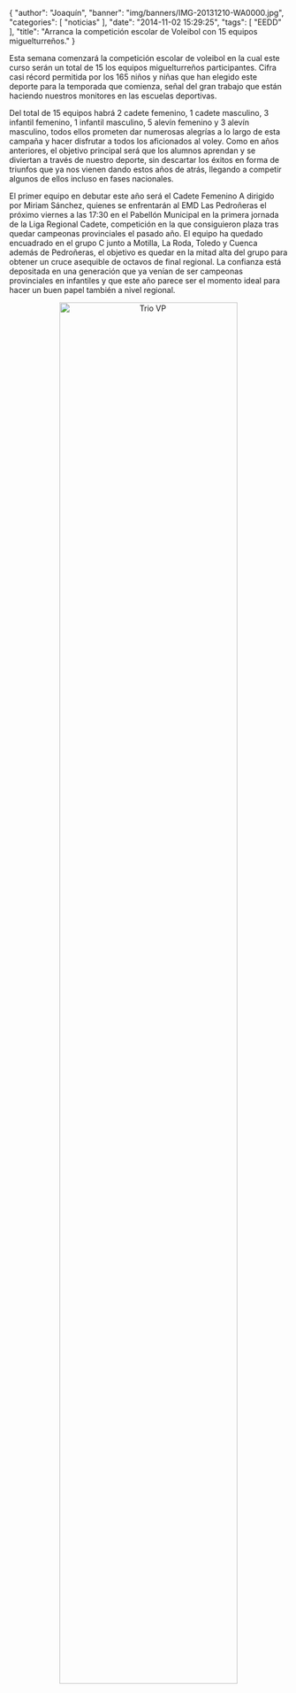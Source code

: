{
  "author": "Joaquín", 
  "banner": "img/banners/IMG-20131210-WA0000.jpg", 
  "categories": [
    "noticias"
  ], 
  "date": "2014-11-02 15:29:25", 
  "tags": [
    "EEDD"
  ], 
  "title": "Arranca la competición escolar de Voleibol con 15 equipos miguelturreños."
}

Esta semana comenzará la competición escolar de voleibol en la cual este curso serán un total de 15 los equipos miguelturreños participantes. Cifra casi récord permitida por los 165 niños y niñas que han elegido este deporte para la temporada que comienza, señal del gran trabajo que están haciendo nuestros monitores en las escuelas deportivas.

Del total de 15 equipos habrá 2 cadete femenino, 1 cadete masculino, 3 infantil femenino, 1 infantil masculino, 5 alevín femenino y 3 alevín masculino, todos ellos prometen dar numerosas alegrías a lo largo de esta campaña y hacer disfrutar a todos los aficionados al voley. Como en años anteriores, el objetivo principal será que los alumnos aprendan y se diviertan a través de nuestro deporte, sin descartar los éxitos en forma de triunfos que ya nos vienen dando estos años de atrás, llegando a competir algunos de ellos incluso en fases nacionales.

El primer equipo en debutar este año será el Cadete Femenino A dirigido por Miriam Sánchez, quienes se enfrentarán al EMD Las Pedroñeras el próximo viernes a las 17:30 en el Pabellón Municipal en la primera jornada de la Liga Regional Cadete, competición en la que consiguieron plaza tras quedar campeonas provinciales el pasado año. El equipo ha quedado encuadrado en el grupo C junto a Motilla, La Roda, Toledo y Cuenca además de Pedroñeras, el objetivo es quedar en la mitad alta del grupo para obtener un cruce asequible de octavos de final regional. La confianza está depositada en una generación que ya venían de ser campeonas provinciales en infantiles y que este año parece ser el momento ideal para hacer un buen papel también a nivel regional.

<center>
<a target="_new" href="http://www.advmiguelturra.org/img/banners/IMG-20131210-WA0000.jpg"> 
<img alt="Trio VP" width="80%" align="center" src="http://www.advmiguelturra.org/img/banners/IMG-20131210-WA0000.jpg"/> </a> </center>

